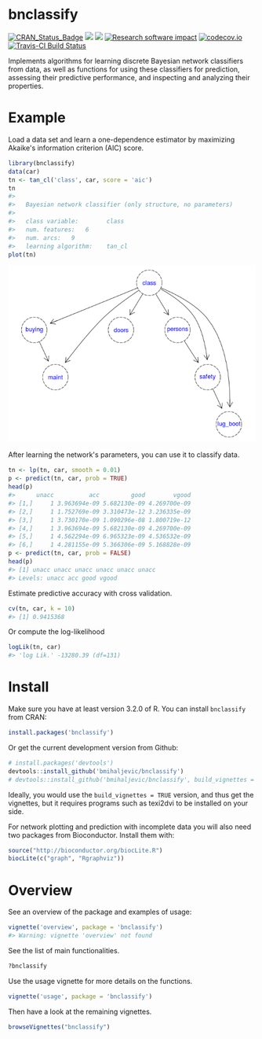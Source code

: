 bnclassify
==========

[![CRAN\_Status\_Badge](http://www.r-pkg.org/badges/version/bnclassify)](http://cran.r-project.org/package=bnclassify) ![](http://cranlogs.r-pkg.org/badges/bnclassify?color=yellow) ![](http://cranlogs.r-pkg.org/badges/grand-total/bnclassify?color=yellowgreen) [![Research software impact](http://depsy.org/api/package/cran/bnclassify/badge.svg)](http://depsy.org/package/r/bnclassify) [![codecov.io](https://codecov.io/github/bmihaljevic/bnclassify/coverage.svg?branch=master)](https://codecov.io/github/bmihaljevic/bnclassify?branch=master) [![Travis-CI Build Status](https://travis-ci.org/bmihaljevic/bnclassify.svg?branch=master)](https://travis-ci.org/bmihaljevic/bnclassify)

Implements algorithms for learning discrete Bayesian network classifiers from data, as well as functions for using these classifiers for prediction, assessing their predictive performance, and inspecting and analyzing their properties.

Example
=======

Load a data set and learn a one-dependence estimator by maximizing Akaike's information criterion (AIC) score.

``` r
library(bnclassify)
data(car)
tn <- tan_cl('class', car, score = 'aic')
tn
#> 
#>   Bayesian network classifier (only structure, no parameters)
#> 
#>   class variable:        class 
#>   num. features:   6 
#>   num. arcs:   9 
#>   learning algorithm:    tan_cl
plot(tn)
```

![](man/figures/README-unnamed-chunk-2-1.png)

After learning the network's parameters, you can use it to classify data.

``` r
tn <- lp(tn, car, smooth = 0.01)
p <- predict(tn, car, prob = TRUE)
head(p)
#>      unacc          acc         good        vgood
#> [1,]     1 3.963694e-09 5.682130e-09 4.269700e-09
#> [2,]     1 1.752769e-09 3.310473e-12 3.236335e-09
#> [3,]     1 3.730170e-09 1.090296e-08 1.800719e-12
#> [4,]     1 3.963694e-09 5.682130e-09 4.269700e-09
#> [5,]     1 4.562294e-09 6.965323e-09 4.536532e-09
#> [6,]     1 4.281155e-09 5.366306e-09 5.168828e-09
p <- predict(tn, car, prob = FALSE)
head(p)
#> [1] unacc unacc unacc unacc unacc unacc
#> Levels: unacc acc good vgood
```

Estimate predictive accuracy with cross validation.

``` r
cv(tn, car, k = 10)
#> [1] 0.9415368
```

Or compute the log-likelihood

``` r
logLik(tn, car)
#> 'log Lik.' -13280.39 (df=131)
```

Install
=======

Make sure you have at least version 3.2.0 of R. You can install `bnclassify` from CRAN:

``` r
install.packages('bnclassify')
```

Or get the current development version from Github:

``` r
# install.packages('devtools')
devtools::install_github('bmihaljevic/bnclassify')
# devtools::install_github('bmihaljevic/bnclassify', build_vignettes = TRUE)
```

Ideally, you would use the `build_vignettes = TRUE` version, and thus get the vignettes, but it requires programs such as texi2dvi to be installed on your side.

For network plotting and prediction with incomplete data you will also need two packages from Bioconductor. Install them with:

``` r
source("http://bioconductor.org/biocLite.R")
biocLite(c("graph", "Rgraphviz"))
```

Overview
========

See an overview of the package and examples of usage:

``` r
vignette('overview', package = 'bnclassify')
#> Warning: vignette 'overview' not found
```

See the list of main functionalities.

``` r
?bnclassify
```

Use the usage vignette for more details on the functions.

``` r
vignette('usage', package = 'bnclassify')
```

Then have a look at the remaining vignettes.

``` r
browseVignettes("bnclassify")
```

